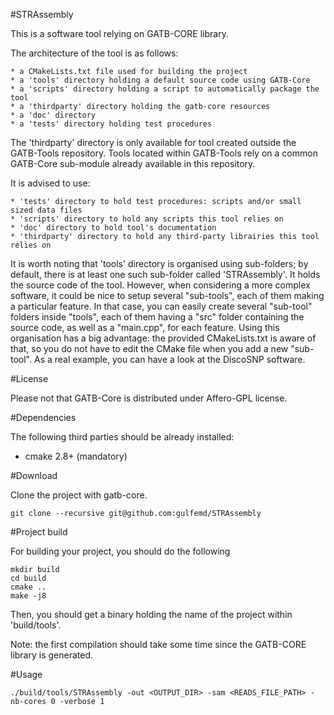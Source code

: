 #STRAssembly

This is a software tool relying on GATB-CORE library.

The architecture of the tool is as follows:

    * a CMakeLists.txt file used for building the project
    * a 'tools' directory holding a default source code using GATB-Core
    * a 'scripts' directory holding a script to automatically package the tool
    * a 'thirdparty' directory holding the gatb-core resources
    * a 'doc' directory
    * a 'tests' directory holding test procedures

The 'thirdparty' directory is only available for tool created outside the GATB-Tools repository.
Tools located within GATB-Tools rely on a common GATB-Core sub-module already available in this repository.

It is advised to use:

    * 'tests' directory to hold test procedures: scripts and/or small sized data files
    * 'scripts' directory to hold any scripts this tool relies on
    * 'doc' directory to hold tool's documentation
    * 'thirdparty' directory to hold any third-party librairies this tool relies on

It is worth noting that 'tools' directory is organised using sub-folders; by default, there is
at least one such sub-folder called 'STRAssembly'. It holds the source code of the tool. However, when
considering a more complex software, it could be nice to setup several "sub-tools", each of them
making a particular feature. In that case, you can easily create several "sub-tool" folders inside
"tools", each of them having a "src" folder containing the source code, as well as a "main.cpp", for
each feature. Using this organisation has a big advantage: the provided CMakeLists.txt is aware of
that, so you do not have to edit the CMake file when you add a new "sub-tool". As a real example, you
can have a look at the DiscoSNP software.

#License

Please not that GATB-Core is distributed under Affero-GPL license.

#Dependencies

The following third parties should be already installed:

* cmake 2.8+ (mandatory)

#Download

Clone the project with gatb-core.

```
git clone --recursive git@github.com:gulfemd/STRAssembly
```

#Project build

For building your project, you should do the following

```
mkdir build
cd build
cmake ..
make -j8
```

Then, you should get a binary holding the name of the project within 'build/tools'.

Note: the first compilation should take some time since the GATB-CORE library is generated.

#Usage

```
./build/tools/STRAssembly -out <OUTPUT_DIR> -sam <READS_FILE_PATH> -nb-cores 0 -verbose 1
```

